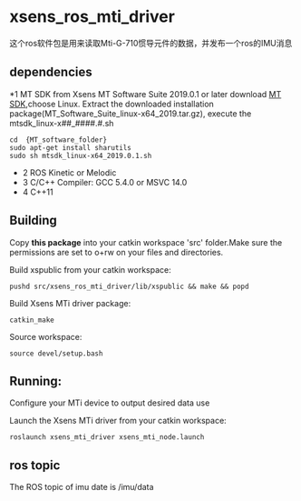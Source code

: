 # xsens_ros_mti_driver
这个ros软件包是用来读取Mti-G-710惯导元件的数据，并发布一个ros的IMU消息

## dependencies
*1 MT SDK from Xsens MT Software Suite 2019.0.1 or later
download [MT SDK](),choose Linux. Extract the downloaded installation package(MT_Software_Suite_linux-x64_2019.tar.gz), execute the mtsdk_linux-x##_####.#.sh
```
cd  {MT_software_folder}
sudo apt-get install sharutils
sudo sh mtsdk_linux-x64_2019.0.1.sh
```
* 2 ROS Kinetic or Melodic
* 3 C/C++ Compiler: GCC 5.4.0 or MSVC 14.0
* 4 C++11

## Building
Copy **this package** into your catkin workspace 'src' folder.Make sure the permissions are set to o+rw on your files and directories.

Build xspublic from your catkin workspace:
```
pushd src/xsens_ros_mti_driver/lib/xspublic && make && popd
```
Build Xsens MTi driver package:
```
catkin_make 
```
Source workspace:
```
source devel/setup.bash
```
## Running:
Configure your MTi device to output desired data use

Launch the Xsens MTi driver from your catkin workspace:
```
roslaunch xsens_mti_driver xsens_mti_node.launch
```
## ros topic
The ROS topic of imu date is /imu/data
